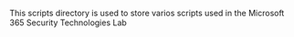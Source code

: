 This scripts directory is used to store varios scripts used in the Microsoft 365 Security Technologies Lab